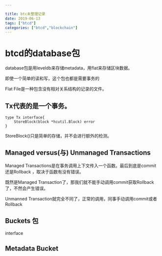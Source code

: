 ```yaml
---

title: btc未整理记录
date: 2019-06-13
tags: ["btcd"]
categories: ["btcd","blockchain"]
---
```


# btcd的database包

database包是用leveldb来存储metadata，用flat来存储区块数据。

即使一个简单的读和写，这个包也都是需要事务的

Flat File是一种包含没有相对关系结构的记录的文件。

## Tx代表的是一个事务。
```golang
type Tx interface{
	StoreBlock(block *hcutil.Block) error
}
```
StoreBlock()只是简单的存储，并不会进行额外的检测。

## Managed versus(与) Unmanaged Transactions 

Managed Transactions是在事务调用上下文传入一个函数。最后到底是commit还是Rollback ，取决于函数有没有错误。

既然是Managed Transaction了，那我们就不能手动调用commit获取Rollback了，不然会产生错误。

Unmanned Transaction就完全不同了，正常的调用，同事手动调用commit或者Rollback

## Buckets 包
interface

## Metadata Bucket